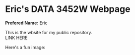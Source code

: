 <h1> Eric's DATA 3452W Webpage</h1>

<p>
<strong>Prefered Name:</strong> Eric <br>

This is the wbsite for my public repository.<br> LINK HERE <br>

Here's a fun image: <img scr="![image](https://user-images.githubusercontent.com/54556844/217090864-2efee1f1-f499-4e84-bef7-81784e241fd5.png)"><img>

</p>


